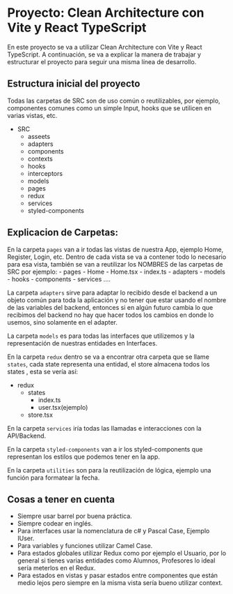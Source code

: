 # Proyecto: Clean Architecture con Vite y React TypeScript

En este proyecto se va a utilizar Clean Architecture con Vite y React TypeScript. A continuación, se va a explicar la manera de trabajar y estructurar el proyecto para seguir una misma línea de desarrollo.

## Estructura inicial del proyecto

Todas las carpetas de SRC son de uso común o reutilizables, por ejemplo, componentes comunes como un simple Input, hooks que se utilicen en varias vistas, etc.

- SRC
  - asseets
  - adapters
  - components
  - contexts
  - hooks
  - interceptors
  - models
  - pages
  - redux
  - services
  - styled-components

## Explicacion de Carpetas:

En la carpeta `pages` van a ir todas las vistas de nuestra App, ejemplo Home, Register, Login, etc. Dentro de cada vista se va a contener todo lo necesario para esa vista, también se van a reutilizar los NOMBRES de las carpetas de SRC por ejemplo: - pages - Home - Home.tsx - index.ts - adapters - models - hooks - components - services
....

La carpeta `adapters` sirve para adaptar lo recibido desde el backend a un objeto común para toda la aplicación y no tener que estar usando el nombre de las variables del backend, entonces si en algún futuro cambia lo que recibimos del backend no hay que hacer todos los cambios en donde lo usemos, sino solamente en el adapter.

La carpeta `models` es para todas las interfaces que utilizemos y la representación de nuestras entidades en Interfaces.

En la carpeta `redux` dentro se va a encontrar otra carpeta que se llame `states`, cada state representa una entidad, el store almacena todos los states , esta se vería así:

- redux
  - states
    - index.ts
    - user.tsx(ejemplo)
  - store.tsx

En la carpeta `services` iría todas las llamadas e interacciones con la API/Backend.

En la carpeta `styled-components` van a ir los styled-components que representan los estilos que podemos tener en la app.

En la carpeta `utilities` son para la reutilización de lógica, ejemplo una función para formatear la fecha.

## Cosas a tener en cuenta

- Siempre usar barrel por buena práctica.
- Siempre codear en inglés.
- Para interfaces usar la nomenclatura de c# y Pascal Case, Ejemplo IUser.
- Para variables y funciones utilizar Camel Case.
- Para estados globales utilizar Redux como por ejemplo el Usuario, por lo general si tienes varias entidades como Alumnos, Profesores lo ideal sería meterlos en el Redux.
- Para estados en vistas y pasar estados entre componentes que están medio lejos pero siempre en la misma vista sería bueno utilizar context.
